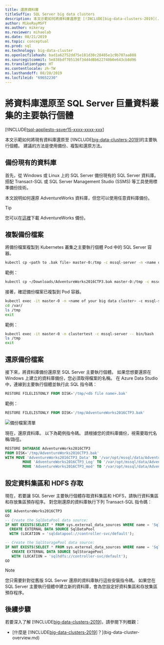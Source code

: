 ```yaml
---
title: 還原資料庫
titleSuffix: SQL Server big data clusters
description: 本文示範如何將資料庫還原至 [!INCLUDE[big-data-clusters-2019](../includes/ssbigdataclusters-ver15.md)]的主要執行個體。
author: MikeRayMSFT
ms.author: mikeray
ms.reviewer: mihaelab
ms.date: 08/21/2019
ms.topic: conceptual
ms.prod: sql
ms.technology: big-data-cluster
ms.openlocfilehash: bad1a62752dd75e181d30c28485e1c9b707aa888
ms.sourcegitcommit: 5e838bdf705136f34d4d8b622740b0e643cb8d96
ms.translationtype: HT
ms.contentlocale: zh-TW
ms.lasthandoff: 08/20/2019
ms.locfileid: "69652230"
---
```

# <a name="restore-a-database-into-the-sql-server-big-data-cluster-master-instance"></a>將資料庫還原至 SQL Server 巨量資料叢集的主要執行個體

[!INCLUDE[tsql-appliesto-ssver15-xxxx-xxxx-xxx](../includes/tsql-appliesto-ssver15-xxxx-xxxx-xxx.md)]

本文示範如何將現有資料庫還原至 [!INCLUDE[big-data-clusters-2019](../includes/ssbigdataclusters-ver15.md)]的主要執行個體。 建議的方法是使用備份、複製和還原方法。

## <a name="backup-your-existing-database"></a>備份現有的資料庫

首先，從 Windows 或 Linux 上的 SQL Server 備份現有的 SQL Server 資料庫。 搭配 Transact-SQL 或 SQL Server Management Studio (SSMS) 等工具使用標準備份技術。

本文說明如何還原 AdventureWorks 資料庫，但您可以使用任意資料庫備份。 

> [!TIP]
> 您可以在[這裡](https://www.microsoft.com/download/details.aspx?id=49502)下載 AdventureWorks 備份。

## <a name="copy-the-backup-file"></a>複製備份檔案

將備份檔案複製到 Kubernetes 叢集之主要執行個體 Pod 中的 SQL Server 容器。

```bash
kubectl cp <path to .bak file> master-0:/tmp -c mssql-server -n <name of your big data cluster>
```

範例：

```bash
kubectl cp ~/Downloads/AdventureWorks2016CTP3.bak master-0:/tmp -c mssql-server -n clustertest
```

接著，確認備份檔案已複製到 Pod 容器。

```bash
kubectl exec -it master-0 -n <name of your big data cluster> -c mssql-server -- bin/bash
cd /var/
ls /tmp
exit
```

範例：

```bash
kubectl exec -it master-0 -n clustertest -c mssql-server -- bin/bash
ls /tmp
exit
```

## <a name="restore-the-backup-file"></a>還原備份檔案

接下來，將資料庫備份還原至 SQL Server 主要執行個體。  如果您想要還原在 Windows 上建立的資料庫備份，您必須取得檔案的名稱。  在 Azure Data Studio 中，連線到主要執行個體並執行此 SQL 指令碼：

```sql
RESTORE FILELISTONLY FROM DISK='/tmp/<db file name>.bak'
```

範例：

```sql
RESTORE FILELISTONLY FROM DISK='/tmp/AdventureWorks2016CTP3.bak'
```

![備份檔案清單](media/restore-database/database-restore-file-list.png)

現在，還原資料庫。 以下為範例指令碼。 請根據您的資料庫備份，視需要取代名稱/路徑。

```sql
RESTORE DATABASE AdventureWorks2016CTP3
FROM DISK='/tmp/AdventureWorks2016CTP3.bak'
WITH MOVE 'AdventureWorks2016CTP3_Data' TO '/var/opt/mssql/data/AdventureWorks2016CTP3_Data.mdf',
        MOVE 'AdventureWorks2016CTP3_Log' TO '/var/opt/mssql/data/AdventureWorks2016CTP3_Log.ldf',
        MOVE 'AdventureWorks2016CTP3_mod' TO '/var/opt/mssql/data/AdventureWorks2016CTP3_mod'
```

## <a name="configure-data-pool-and-hdfs-access"></a>設定資料集區和 HDFS 存取

現在，若要讓 SQL Server 主要執行個體存取資料集區和 HDFS，請執行資料集區和存放集區預存程序。 對您剛還原的資料庫執行下列 Transact-SQL 指令碼：

```sql
USE AdventureWorks2016CTP3
GO
-- Create the SqlDataPool data source:
IF NOT EXISTS(SELECT * FROM sys.external_data_sources WHERE name = 'SqlDataPool')
  CREATE EXTERNAL DATA SOURCE SqlDataPool
  WITH (LOCATION = 'sqldatapool://controller-svc/default');

-- Create the SqlStoragePool data source:
IF NOT EXISTS(SELECT * FROM sys.external_data_sources WHERE name = 'SqlStoragePool')
   CREATE EXTERNAL DATA SOURCE SqlStoragePool
   WITH (LOCATION = 'sqlhdfs://controller-svc/default');
GO
```

> [!NOTE]
> 您只需要針對從舊版 SQL Server 還原的資料庫執行這些安裝指令碼。 如果您在 SQL Server 主要執行個體中建立新的資料庫，會為您設定好資料集區和存放集區預存程序。

## <a name="next-steps"></a>後續步驟

若要深入了解 [!INCLUDE[big-data-clusters-2019](../includes/ssbigdataclusters-ss-nover.md)]，請參閱下列概觀：

- [什麼是 [!INCLUDE[big-data-clusters-2019](../includes/ssbigdataclusters-ver15.md)]？](big-data-cluster-overview.md)
